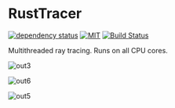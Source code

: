 # RustTracer

[![dependency status](https://deps.rs/repo/github/bombinisss/RustTracer/status.svg)](https://deps.rs/repo/github/bombinisss/RustTracer) [![MIT](https://img.shields.io/badge/license-MIT-blue.svg)](https://github.com/Bombinisss/RustTracer/blob/master/LICENSE-MIT.txt) [![Build Status](https://github.com/bombinisss/RustTracer/actions/workflows/rust.yml/badge.svg)](https://github.com/bombinisss/RustTracer/actions?workflow=Rust)

Multithreaded ray tracing. Runs on all CPU cores.

![out3](https://github.com/user-attachments/assets/8c2f76ee-cf0f-4771-829b-0b5ea7507217)

![out6](https://github.com/user-attachments/assets/f17665cd-5f40-45b3-90e1-6710c4f5d4f2)

![out5](https://github.com/user-attachments/assets/fa71b494-1af2-4339-a9ae-62379039caf9)
